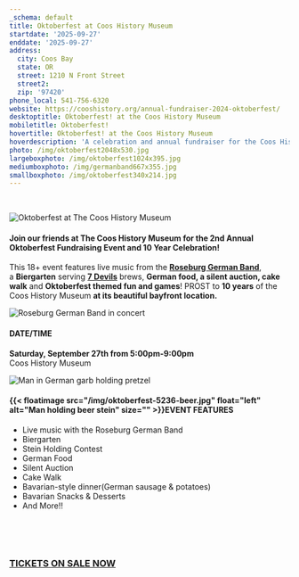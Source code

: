```yaml
---
_schema: default
title: Oktoberfest at Coos History Museum
startdate: '2025-09-27'
enddate: '2025-09-27'
address:
  city: Coos Bay
  state: OR
  street: 1210 N Front Street
  street2:
  zip: '97420'
phone_local: 541-756-6320
website: https://cooshistory.org/annual-fundraiser-2024-oktoberfest/
desktoptitle: Oktoberfest! at the Coos History Museum
mobiletitle: Oktoberfest!
hovertitle: Oktoberfest! at the Coos History Museum
hoverdescription: 'A celebration and annual fundraiser for the Coos History Museum '
photo: /img/oktoberfest2048x530.jpg
largeboxphoto: /img/oktoberfest1024x395.jpg
mediumboxphoto: /img/germanband667x355.jpg
smallboxphoto: /img/oktoberfest340x214.jpg
---
```

&nbsp;

![Oktoberfest at The Coos History Museum](/img/oktoberfest-pic-with-logo.jpg "Oktoberfest at The Coos History Museum")

#### Join our friends at The Coos History Museum for the 2nd Annual Oktoberfest Fundraising Event and 10 Year Celebration!

This 18+ event features live&nbsp;music&nbsp;from the&nbsp;<a href="https://www.facebook.com/roseburggermanband" target="_blank" rel="noopener"><strong>Roseburg German Band</strong></a>, a&nbsp;**Biergarten**&nbsp;serving&nbsp;<a href="https://7devilsbrewery.com/" target="_blank" rel="noopener"><strong>7 Devils</strong></a>&nbsp;brews,&nbsp;**German&nbsp;food, a silent auction, cake walk**&nbsp;and&nbsp;**Oktoberfest themed fun and games**!&nbsp;PROST to **10 years** of the Coos History Museum **at its beautiful bayfront location.**

![Roseburg German Band in concert](/img/german-band.jpg "Roseburg German Band")

#### DATE/TIME

**Saturday, September 27th from 5:00pm-9:00pm**<br>Coos History Museum

![Man in German garb holding pretzel](/img/oktoberfest-5194-pretzel.jpg "Good eats at Oktoberfest!")

#### {{< floatimage src="/img/oktoberfest-5236-beer.jpg" float="left" alt="Man holding beer stein" size="" >}}EVENT FEATURES

* Live music with the Roseburg German Band
* Biergarten
* Stein Holding Contest
* German Food
* Silent Auction
* Cake Walk
* Bavarian-style dinner(German sausage & potatoes)
* Bavarian Snacks & Desserts
* And More!!

&nbsp;

<div>&nbsp;</div>

### <a class="learn-more-anywhere-btn" target="_blank" href="https://cooshistory.org/annual-fundraiser-2025-oktoberfest/">TICKETS ON SALE NOW</a>